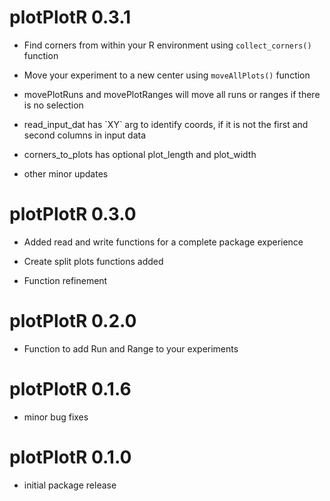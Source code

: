 # plotPlotR 0.3.1

-   Find corners from within your R environment using `collect_corners()` function

-   Move your experiment to a new center using `moveAllPlots()` function

-   movePlotRuns and movePlotRanges will move all runs or ranges if there is no selection

-   read_input_dat has \`XY\` arg to identify coords, if it is not the first and second columns in input data

-   corners_to_plots has optional plot_length and plot_width

-   other minor updates

# plotPlotR 0.3.0

-   Added read and write functions for a complete package experience

-   Create split plots functions added

-   Function refinement

# plotPlotR 0.2.0

-   Function to add Run and Range to your experiments

# plotPlotR 0.1.6

-   minor bug fixes

# plotPlotR 0.1.0

-   initial package release
